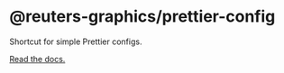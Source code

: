 # @reuters-graphics/prettier-config

Shortcut for simple Prettier configs.

[Read the docs.](https://reuters-graphics.github.io/yaks/prettier-config/)
